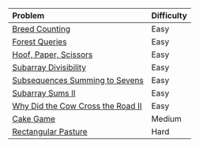 | Problem | Difficulty |
|:------- |:---------- |
|[Breed Counting](https://usaco.org/index.php?page=viewproblem2&cpid=572)|Easy|
|[Forest Queries](https://cses.fi/problemset/task/1652)|Easy|
|[Hoof, Paper, Scissors](https://usaco.org/index.php?page=viewproblem2&cpid=691)|Easy|
|[Subarray Divisibility](https://cses.fi/problemset/task/1662)|Easy|
|[Subsequences Summing to Sevens](https://usaco.org/index.php?page=viewproblem2&cpid=595)|Easy|
|[Subarray Sums II](https://cses.fi/problemset/task/1661)|Easy|
|[Why Did the Cow Cross the Road II](https://usaco.org/index.php?page=viewproblem2&cpid=715)|Easy|
|[Cake Game](https://usaco.org/index.php?page=viewproblem2&cpid=1446)|Medium|
|[Rectangular Pasture](https://usaco.org/index.php?page=viewproblem2&cpid=1063)|Hard|